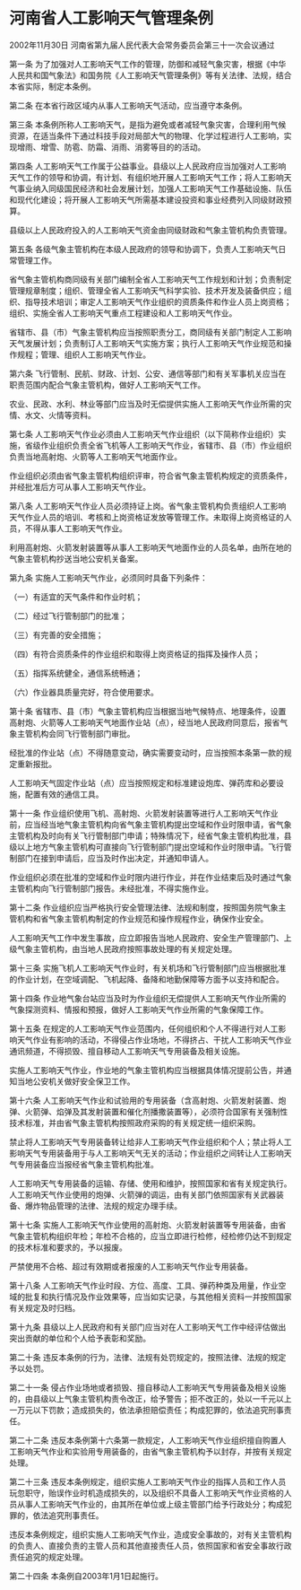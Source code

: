 # 河南省人工影响天气管理条例

2002年11月30日 河南省第九届人民代表大会常务委员会第三十一次会议通过

<!-- INFO END -->

第一条 为了加强对人工影响天气工作的管理，防御和减轻气象灾害，根据《中华人民共和国气象法》和国务院《人工影响天气管理条例》等有关法律、法规，结合本省实际，制定本条例。

第二条 在本省行政区域内从事人工影响天气活动，应当遵守本条例。

第三条 本条例所称人工影响天气，是指为避免或者减轻气象灾害，合理利用气候资源，在适当条件下通过科技手段对局部大气的物理、化学过程进行人工影响，实现增雨、增雪、防雹、防霜、消雨、消雾等目的的活动。

第四条 人工影响天气工作属于公益事业。县级以上人民政府应当加强对人工影响天气工作的领导和协调，有计划、有组织地开展人工影响天气工作；将人工影响天气事业纳入同级国民经济和社会发展计划，加强人工影响天气工作基础设施、队伍和现代化建设；将开展人工影响天气所需基本建设投资和事业经费列入同级财政预算。

县级以上人民政府投入的人工影响天气资金由同级财政和气象主管机构负责管理。

第五条 各级气象主管机构在本级人民政府的领导和协调下，负责人工影响天气日常管理工作。

省气象主管机构商同级有关部门编制全省人工影响天气工作规划和计划；负责制定管理规章制度；组织、管理全省人工影响天气科学实验、技术开发及装备供应；组织、指导技术培训；审定人工影响天气作业组织的资质条件和作业人员上岗资格；组织、实施全省人工影响天气重点工程建设和人工影响天气作业。

省辖市、县（市）气象主管机构应当按照职责分工，商同级有关部门制定人工影响天气发展计划；负责制订人工影响天气实施方案；执行人工影响天气作业规范和操作规程；管理、组织人工影响天气作业。

第六条 飞行管制、民航、财政、计划、公安、通信等部门和有关军事机关应当在职责范围内配合气象主管机构，做好人工影响天气工作。

农业、民政、水利、林业等部门应当及时无偿提供实施人工影响天气作业所需的灾情、水文、火情等资料。

第七条 人工影响天气作业必须由人工影响天气作业组织（以下简称作业组织）实施，省级作业组织负责全省飞机等人工影响天气作业，省辖市、县（市）作业组织负责当地高射炮、火箭等人工影响天气地面作业。

作业组织必须由省气象主管机构组织评审，符合省气象主管机构规定的资质条件，并经批准后方可从事人工影响天气作业。

第八条 人工影响天气作业人员必须持证上岗。省气象主管机构负责组织人工影响天气作业人员的培训、考核和上岗资格证发放等管理工作。未取得上岗资格证的人员，不得从事人工影响天气作业。

利用高射炮、火箭发射装置等从事人工影响天气地面作业的人员名单，由所在地的气象主管机构抄送当地公安机关备案。

第九条 实施人工影响天气作业，必须同时具备下列条件：

（一）有适宜的天气条件和作业时机；

（二）经过飞行管制部门的批准；

（三）有完善的安全措施；

（四）有符合资质条件的作业组织和取得上岗资格证的指挥及操作人员；

（五）指挥系统健全，通信系统畅通；

（六）作业器具质量完好，符合使用要求。

第十条 省辖市、县（市）气象主管机构应当根据当地气候特点、地理条件，设置高射炮、火箭等人工影响天气地面作业站（点），经当地人民政府同意后，报省气象主管机构会同飞行管制部门审批。

经批准的作业站（点）不得随意变动，确实需要变动时，应当按照本条第一款的规定重新报批。

人工影响天气固定作业站（点）应当按照规定和标准建设炮库、弹药库和必要设施，配置有效的通信工具。

第十一条 作业组织使用飞机、高射炮、火箭发射装置等进行人工影响天气作业前，应当经当地气象主管机构向省气象主管机构提出空域和作业时限申请，省气象主管机构及时向有关飞行管制部门申请；特殊情况下，经省气象主管机构批准，县级以上地方气象主管机构可直接向飞行管制部门提出空域和作业时限申请。飞行管制部门在接到申请后，应当及时作出决定，并通知申请人。

作业组织必须在批准的空域和作业时限内进行作业，并在作业结束后及时通过气象主管机构向飞行管制部门报告。未经批准，不得实施作业。

第十二条 作业组织应当严格执行安全管理法律、法规和制度，按照国务院气象主管机构和省气象主管机构制定的作业规范和操作规程作业，确保作业安全。

人工影响天气工作中发生事故，应立即报告当地人民政府、安全生产管理部门、上级气象主管机构，由当地人民政府按照事故处理的有关规定处理。

第十三条 实施飞机人工影响天气作业时，有关机场和飞行管制部门应当根据批准的作业计划，在空域调配、飞机起降、备降和地勤保障等方面予以支持和配合。

第十四条 作业地气象台站应当及时为作业组织无偿提供人工影响天气作业所需的气象探测资料、情报和预报，做好人工影响天气作业所需的气象保障工作。

第十五条 在规定的人工影响天气作业范围内，任何组织和个人不得进行对人工影响天气作业有影响的活动，不得侵占作业场地，不得挤占、干扰人工影响天气作业通讯频道，不得损毁、擅自移动人工影响天气专用装备及相关设施。

实施人工影响天气作业，作业地的气象主管机构应当根据具体情况提前公告，并通知当地公安机关做好安全保卫工作。

第十六条 人工影响天气作业和试验用的专用装备（含高射炮、火箭发射装置、炮弹、火箭弹、焰弹及其发射装置和催化剂播撒装置等），必须符合国家有关强制性技术标准，并由省气象主管机构按照政府采购的有关规定统一组织采购。

禁止将人工影响天气专用装备转让给非人工影响天气作业组织和个人；禁止将人工影响天气专用装备用于与人工影响天气无关的活动；作业组织之间转让人工影响天气专用装备应当报经省气象主管机构批准。

人工影响天气专用装备的运输、存储、使用和维护，按照国家和省有关规定执行。人工影响天气作业使用的炮弹、火箭弹的调运，由有关部门依照国家有关武器装备、爆炸物品管理的法律、法规的规定办理手续。

第十七条 实施人工影响天气作业使用的高射炮、火箭发射装置等专用装备，由省气象主管机构组织年检；年检不合格的，应当立即进行检修，经检修仍达不到规定的技术标准和要求的，予以报废。

严禁使用不合格、超过有效期或者报废的人工影响天气作业专用装备。

第十八条 人工影响天气作业时段、方位、高度、工具、弹药种类及用量，作业空域的批复和执行情况及作业效果等，应当如实记录，与其他相关资料一并按照国家有关规定及时归档。

第十九条 县级以上人民政府和有关部门应当对在人工影响天气工作中经评估做出突出贡献的单位和个人给予表彰和奖励。

第二十条 违反本条例的行为，法律、法规有处罚规定的，按照法律、法规的规定予以处罚。

第二十一条 侵占作业场地或者损毁、擅自移动人工影响天气专用装备及相关设施的，由县级以上气象主管机构责令改正，给予警告；拒不改正的，处以一千元以上一万元以下罚款；造成损失的，依法承担赔偿责任；构成犯罪的，依法追究刑事责任。

第二十二条 违反本条例第十六条第一款规定，人工影响天气作业组织擅自购置人工影响天气作业和实验用专用装备的，由省气象主管机构予以封存，并按有关规定处理。

第二十三条 违反本条例规定，组织实施人工影响天气作业的指挥人员和工作人员玩忽职守，贻误作业时机造成损失的，以及组织不具备人工影响天气作业资格的人员从事人工影响天气作业的，由其所在单位或上级主管部门给予行政处分；构成犯罪的，依法追究刑事责任。

违反本条例规定，组织实施人工影响天气作业，造成安全事故的，对有关主管机构的负责人、直接负责的主管人员和其他直接责任人员，依照国家和省安全事故行政责任追究的规定处理。

第二十四条 本条例自2003年1月1日起施行。